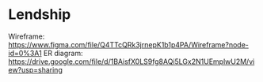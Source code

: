 # Lendship

Wireframe: https://www.figma.com/file/Q4TTcQRk3jrnepK1b1p4PA/Wireframe?node-id=0%3A1
ER diagram: https://drive.google.com/file/d/1BAisfX0LS9fg8AQi5LGx2N1UEmplwU2M/view?usp=sharing
